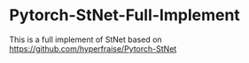 # Pytorch-StNet-Full-Implement
This is a full implement of StNet based on https://github.com/hyperfraise/Pytorch-StNet
